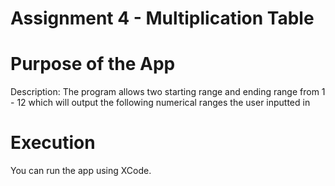 # Assignment 4 - Multiplication Table 

# Purpose of the App 

Description: The program allows two starting range and ending range from 1 - 12
which will output the following numerical ranges the user inputted in 

# Execution 
You can run the app using XCode. 
